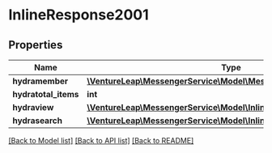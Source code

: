 # InlineResponse2001

## Properties
Name | Type | Description | Notes
------------ | ------------- | ------------- | -------------
**hydramember** | [**\VentureLeap\MessengerService\Model\MessageJsonldMessageRead[]**](MessageJsonldMessageRead.md) |  | 
**hydratotal_items** | **int** |  | [optional] 
**hydraview** | [**\VentureLeap\MessengerService\Model\InlineResponse200Hydraview**](InlineResponse200Hydraview.md) |  | [optional] 
**hydrasearch** | [**\VentureLeap\MessengerService\Model\InlineResponse200Hydrasearch**](InlineResponse200Hydrasearch.md) |  | [optional] 

[[Back to Model list]](../../README.md#documentation-for-models) [[Back to API list]](../../README.md#documentation-for-api-endpoints) [[Back to README]](../../README.md)

